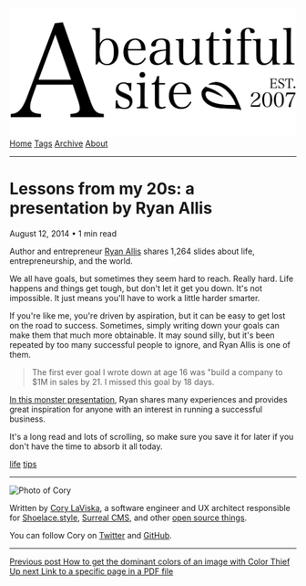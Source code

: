 <a href="../../index.html" class="header-link"><img src="../../images/logos/wordmark.svg" alt="A Beautiful Site" class="wordmark" /></a> <a href="../../index.html" class="nav-item">Home</a> <a href="../../tags/index.html" class="nav-item">Tags</a> <a href="../index.html" class="nav-item">Archive</a> <a href="../../about/index.html" class="nav-item">About</a>

------------------------------------------------------------------------

Lessons from my 20s: a presentation by Ryan Allis
=================================================

August 12, 2014 • 1 min read

Author and entrepreneur [Ryan Allis](https://twitter.com/ryanallis) shares 1,264 slides about life, entrepreneurship, and the world.

We all have goals, but sometimes they seem hard to reach. Really hard. Life happens and things get tough, but don't let it get you down. It's not impossible. It just means you'll have to work a little harder smarter.

If you're like me, you're driven by aspiration, but it can be easy to get lost on the road to success. Sometimes, simply writing down your goals can make them that much more obtainable. It may sound silly, but it's been repeated by too many successful people to ignore, and Ryan Allis is one of them.

> The first ever goal I wrote down at age 16 was "build a company to $1M in sales by 21. I missed this goal by 18 days.

[In this monster presentation](http://hive.org/20s/), Ryan shares many experiences and provides great inspiration for anyone with an interest in running a successful business.

It's a long read and lots of scrolling, so make sure you save it for later if you don't have the time to absorb it all today.

<a href="../../tags/life/index.html" class="post-tag">life</a> <a href="../../tags/tips/index.html" class="post-tag">tips</a>

------------------------------------------------------------------------

<img src="http://0.gravatar.com/avatar/bf1b3b95fd5b096a3592247c29667b33?s=512" alt="Photo of Cory" class="avatar avatar-small" />

Written by [Cory LaViska](../../index-4.html), a software engineer and UX architect responsible for [Shoelace.style](https://shoelace.style/), [Surreal CMS](https://www.surrealcms.com/), and other [open source things](https://github.com/claviska).

You can follow Cory on [Twitter](https://twitter.com/claviska) and [GitHub](https://github.com/claviska).

------------------------------------------------------------------------

<a href="../how-to-get-the-dominant-colors-of-an-image-with-color-thief/index.html" class="post-nav-previous"><span class="small">Previous post</span> How to get the dominant colors of an image with Color Thief</a> <a href="../link-to-a-specific-page-in-a-pdf-file/index.html" class="post-nav-next"><span class="small">Up next</span> Link to a specific page in a PDF file</a>
